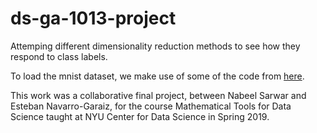# ds-ga-1013-project
Attemping different dimensionality reduction methods to see how they respond to class labels.



To load the mnist dataset, we make use of some of the code from [here](https://gist.github.com/ischlag/41d15424e7989b936c1609b53edd1390).


This work was a collaborative final project, between Nabeel Sarwar and Esteban Navarro-Garaiz, for the course Mathematical Tools for Data Science taught at NYU Center for Data Science in Spring 2019. 

